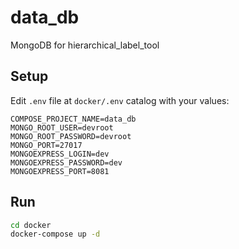 # data_db

MongoDB for hierarchical_label_tool

## Setup

Edit `.env` file at `docker/.env` catalog with your values:

```
COMPOSE_PROJECT_NAME=data_db
MONGO_ROOT_USER=devroot
MONGO_ROOT_PASSWORD=devroot
MONGO_PORT=27017
MONGOEXPRESS_LOGIN=dev
MONGOEXPRESS_PASSWORD=dev
MONGOEXPRESS_PORT=8081
```

## Run

```bash
cd docker
docker-compose up -d
```
